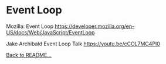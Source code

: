 # Event Loop

Mozilla: Event Loop
<https://developer.mozilla.org/en-US/docs/Web/JavaScript/EventLoop>

Jake Archibald Event Loop Talk
<https://youtu.be/cCOL7MC4Pl0>

[Back to README...](README.md#event-loop)
